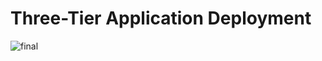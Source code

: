 # Three-Tier Application Deployment 

![final](https://github.com/user-attachments/assets/640d999f-466c-46b7-a6c6-66d9d5840103)

